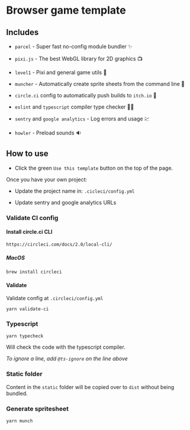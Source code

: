 # Browser game template

## Includes

 - `parcel` - Super fast no-config module bundler :sparkles:

 - `pixi.js` - The best WebGL library for 2D graphics :tv:

 - `level1` - Pixi and general game utils :wrench:

 - `muncher` - Automatically create sprite sheets from the command line :cake:

 - `circle.ci` config to automatically push builds to `itch.io` :red_circle:

 - `eslint` and `typescript` compiler type checker :policeman:

 - `sentry` and `google analytics` - Log errors and usage :chart:

 - `howler` - Preload sounds :sound:


## How to use

 - Click the green `Use this template` button on the top of the page.

 Once you have your own project:

 - Update the project name in: `.cicleci/config.yml`

 - Update sentry and google analytics URLs

### Validate CI config

#### Install circle.ci CLI

`https://circleci.com/docs/2.0/local-cli/`

##### MacOS

`brew install circleci`

#### Validate

Validate config at `.circleci/config.yml`

`yarn validate-ci`

### Typescript

`yarn typecheck`

Will check the code with the typescript compiler.

_To ignore a line, add `@ts-ignore` on the line above_

### Static folder

Content in the `static` folder will be copied over to `dist` without being bundled.

### Generate spritesheet

`yarn munch`
